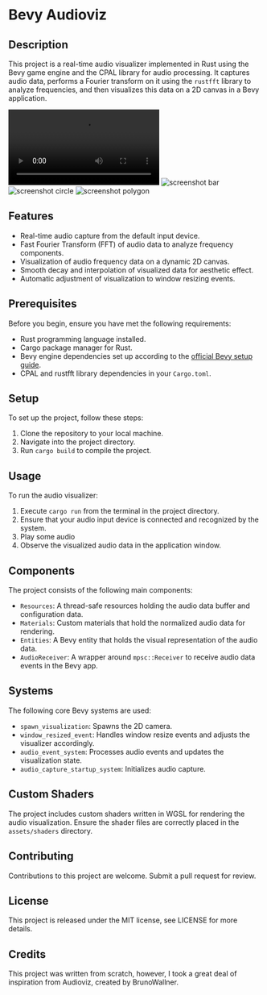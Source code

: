 # Bevy Audioviz
## Description
This project is a real-time audio visualizer implemented in Rust using the Bevy game engine and the CPAL library for audio processing. It captures audio data, performs a Fourier transform on it using the `rustfft` library to analyze frequencies, and then visualizes this data on a 2D canvas in a Bevy application.

<video src="https://raw.githubusercontent.com/Lowband21/bevy_audioviz/master/assets/polygon_gravedigger.mp4"></video>
![screenshot bar](https://raw.githubusercontent.com/Lowband21/bevy_audioviz/master/assets/screenshot_bar.png)
![screenshot circle](https://raw.githubusercontent.com/Lowband21/bevy_audioviz/master/assets/screenshot_circle.png)
![screenshot polygon](https://raw.githubusercontent.com/Lowband21/bevy_audioviz/master/assets/screenshot_polygon.png)

## Features
- Real-time audio capture from the default input device.
- Fast Fourier Transform (FFT) of audio data to analyze frequency components.
- Visualization of audio frequency data on a dynamic 2D canvas.
- Smooth decay and interpolation of visualized data for aesthetic effect.
- Automatic adjustment of visualization to window resizing events.

## Prerequisites
Before you begin, ensure you have met the following requirements:
- Rust programming language installed.
- Cargo package manager for Rust.
- Bevy engine dependencies set up according to the [official Bevy setup guide](https://bevyengine.org/learn/book/getting-started/setup/).
- CPAL and rustfft library dependencies in your `Cargo.toml`.

## Setup
To set up the project, follow these steps:
1. Clone the repository to your local machine.
2. Navigate into the project directory.
3. Run `cargo build` to compile the project.

## Usage
To run the audio visualizer:
1. Execute `cargo run` from the terminal in the project directory.
2. Ensure that your audio input device is connected and recognized by the system.
3. Play some audio
4. Observe the visualized audio data in the application window.

## Components
The project consists of the following main components:
- `Resources`: A thread-safe resources holding the audio data buffer and configuration data.
- `Materials`: Custom materials that hold the normalized audio data for rendering.
- `Entities`: A Bevy entity that holds the visual representation of the audio data.
- `AudioReceiver`: A wrapper around `mpsc::Receiver` to receive audio data events in the Bevy app.

## Systems
The following core Bevy systems are used:
- `spawn_visualization`: Spawns the 2D camera.
- `window_resized_event`: Handles window resize events and adjusts the visualizer accordingly.
- `audio_event_system`: Processes audio events and updates the visualization state.
- `audio_capture_startup_system`: Initializes audio capture.

## Custom Shaders

The project includes custom shaders written in WGSL for rendering the audio visualization. Ensure the shader files are correctly placed in the `assets/shaders` directory.

## Contributing

Contributions to this project are welcome. Submit a pull request for review.

## License
This project is released under the MIT license, see LICENSE for more details.

## Credits
This project was written from scratch, however, I took a great deal of inspiration from Audioviz, created by BrunoWallner.
